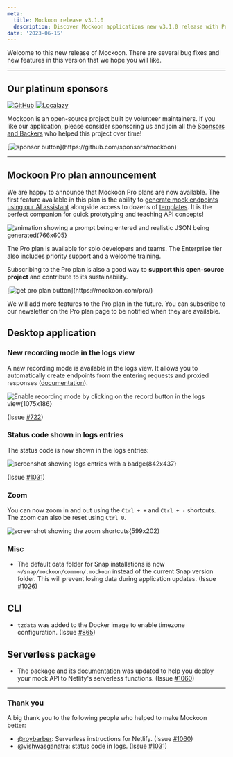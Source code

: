 ```yaml
---
meta:
  title: Mockoon release v3.1.0
  description: Discover Mockoon applications new v3.1.0 release with Pro plans announcement, new recording mode in the logs view, status code shown in logs entries, zoom and more.
date: '2023-06-15'
---
```


Welcome to this new release of Mockoon. There are several bug fixes and new features in this version that we hope you will like.

---

## Our platinum sponsors

[![GitHub](https://mockoon.com/images/sponsors/github.png)](https://github.blog/2023-04-12-github-accelerator-our-first-cohort-and-whats-next/)
[![Localazy](https://mockoon.com/images/sponsors/localazy.png)](https://localazy.com/register?ref=a9CiDC61gOac-azO)

Mockoon is an open-source project built by volunteer maintainers. If you like our application, please consider sponsoring us and join all the [Sponsors and Backers](https://github.com/mockoon/mockoon/blob/main/backers.md) who helped this project over time!

[![sponsor button](https://mockoon.com/images/sponsor-btn-250.png?)](https://github.com/sponsors/mockoon)

---

## Mockoon Pro plan announcement

We are happy to announce that Mockoon Pro plans are now available. The first feature available in this plan is the ability to [generate mock endpoints using our AI assistant](https://mockoon.com/ai-powered-api-mocking/) alongside access to dozens of [templates](https://mockoon.com/templates/). It is the perfect companion for quick prototyping and teaching API concepts!

![animation showing a prompt being entered and realistic JSON being generated{766x605}](/images/releases/3.1.0/ai-generated-mock-api-endpoint.gif)

The Pro plan is available for solo developers and teams. The Enterprise tier also includes priority support and a welcome training.

Subscribing to the Pro plan is also a good way to **support this open-source project** and contribute to its sustainability.

[![get pro plan button](https://mockoon.com/images/pro-btn-250.png?)](https://mockoon.com/pro/)

We will add more features to the Pro plan in the future. You can subscribe to our newsletter on the Pro plan page to be notified when they are available.

## Desktop application

### New recording mode in the logs view

A new recording mode is available in the logs view. It allows you to automatically create endpoints from the entering requests and proxied responses ([documentation](https://mockoon.com/docs/latest/logging-and-recording/auto-mocking-and-recording/)).

![Enable recording mode by clicking on the record button in the logs view{1075x186}](/images/releases/3.1.0/logs-recording.png)

(Issue [#722](https://github.com/mockoon/mockoon/issues/722))

### Status code shown in logs entries

The status code is now shown in the logs entries:

![screenshot showing logs entries with a badge{842x437}](/images/releases/3.1.0/status-code-badge-logs-entries.png)

(Issue [#1031](https://github.com/mockoon/mockoon/issues/1031))

### Zoom

You can now zoom in and out using the `Ctrl + +` and `Ctrl + -` shortcuts. The zoom can also be reset using `Ctrl 0`.

![screenshot showing the zoom shortcuts{599x202}](/images/releases/3.1.0/zoom-shortcuts.png)

### Misc

- The default data folder for Snap installations is now `~/snap/mockoon/common/.mockoon` instead of the current Snap version folder. This will prevent losing data during application updates. (Issue [#1026](https://github.com/mockoon/mockoon/issues/1026))

## CLI

- `tzdata` was added to the Docker image to enable timezone configuration. (Issue [#865](https://github.com/mockoon/mockoon/issues/865))

## Serverless package

- The package and its [documentation](https://github.com/mockoon/mockoon/blob/main/packages/serverless/README.md) was updated to help you deploy your mock API to Netlify's serverless functions. (Issue [#1060](https://github.com/mockoon/mockoon/pull/1060))

---

### Thank you

A big thank you to the following people who helped to make Mockoon better:

- [@roybarber](https://github.com/roybarber): Serverless instructions for Netlify. (Issue [#1060](https://github.com/mockoon/mockoon/pull/1060))
- [@vishwasganatra](https://github.com/vishwasganatra): status code in logs. (Issue [#1031](https://github.com/mockoon/mockoon/issues/1031))
